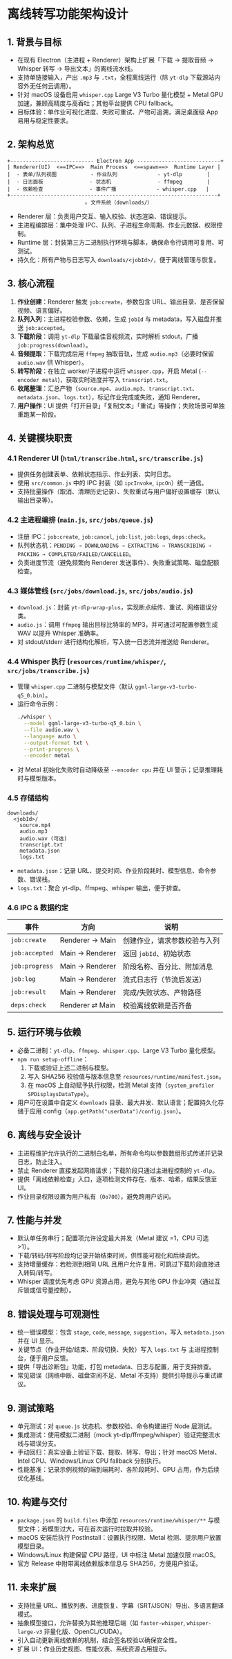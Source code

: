 # 离线转写功能架构设计

## 1. 背景与目标
- 在现有 Electron（主进程 + Renderer）架构上扩展「下载 → 提取音频 → Whisper 转写 → 导出文本」的离线流水线。
- 支持单链接输入，产出 `.mp3` 与 `.txt`，全程离线运行（除 `yt-dlp` 下载源站内容外无任何云调用）。
- 针对 macOS 设备启用 `whisper.cpp` Large V3 Turbo 量化模型 + Metal GPU 加速，兼顾高精度与高吞吐；其他平台提供 CPU fallback。
- 目标体验：单作业可视化进度、失败可重试、产物可追溯，满足桌面级 App 易用与稳定性要求。

## 2. 架构总览
```
+--------------------------- Electron App ---------------------------+
| Renderer(UI)  <==IPC==>  Main Process  <==spawn==>  Runtime Layer |
|  - 表单/队列视图           - 作业队列             - yt-dlp        |
|  - 日志面板               - 状态机               - ffmpeg        |
|  - 依赖检查               - 事件广播             - whisper.cpp   |
+-------------------------------------------------------------------+
                         ↓ 文件系统（downloads/）
```
- Renderer 层：负责用户交互、输入校验、状态渲染、错误提示。
- 主进程编排层：集中处理 IPC、队列、子进程生命周期、作业元数据、权限控制。
- Runtime 层：封装第三方二进制执行环境与脚本，确保命令行调用可复用、可测试。
- 持久化：所有产物与日志写入 `downloads/<jobId>/`，便于离线管理与恢复。

## 3. 核心流程
1. **作业创建**：Renderer 触发 `job:create`，参数包含 URL、输出目录、是否保留视频、语言偏好。
2. **队列入列**：主进程校验参数、依赖，生成 `jobId` 与 metadata，写入磁盘并推送 `job:accepted`。
3. **下载阶段**：调用 `yt-dlp` 下载最佳音视频流，实时解析 stdout，广播 `job:progress(download)`。
4. **音频提取**：下载完成后用 `ffmpeg` 抽取音轨，生成 `audio.mp3`（必要时保留 `audio.wav` 供 Whisper）。
5. **转写阶段**：在独立 worker/子进程中运行 `whisper.cpp`，开启 Metal (`--encoder metal`)，获取实时进度并写入 `transcript.txt`。
6. **收尾整理**：汇总产物（`source.mp4`、`audio.mp3`、`transcript.txt`、`metadata.json`、`logs.txt`），标记作业完成或失败，通知 Renderer。
7. **用户操作**：UI 提供「打开目录」「复制文本」「重试」等操作；失败场景可单独重跑某一阶段。

## 4. 关键模块职责
### 4.1 Renderer UI (`html/transcribe.html`, `src/transcribe.js`)
- 提供任务创建表单、依赖状态指示、作业列表、实时日志。
- 使用 `src/common.js` 中的 IPC 封装（如 `ipcInvoke`, `ipcOn`）统一通信。
- 支持批量操作（取消、清理历史记录）、失败重试与用户偏好设置缓存（默认输出目录等）。

### 4.2 主进程编排 (`main.js`, `src/jobs/queue.js`)
- 注册 IPC：`job:create`, `job:cancel`, `job:list`, `job:logs`, `deps:check`。
- 队列状态机：`PENDING → DOWNLOADING → EXTRACTING → TRANSCRIBING → PACKING → COMPLETED/FAILED/CANCELLED`。
- 负责进度节流（避免频繁向 Renderer 发送事件）、失败重试策略、磁盘配额检查。

### 4.3 媒体管线 (`src/jobs/download.js`, `src/jobs/audio.js`)
- `download.js`：封装 `yt-dlp-wrap-plus`，实现断点续传、重试、网络错误分类。
- `audio.js`：调用 `ffmpeg` 输出目标比特率的 MP3，并可通过可配置参数生成 WAV 以提升 Whisper 准确率。
- 对 stdout/stderr 进行结构化解析，写入统一日志流并推送给 Renderer。

### 4.4 Whisper 执行 (`resources/runtime/whisper/`, `src/jobs/transcribe.js`)
- 管理 `whisper.cpp` 二进制与模型文件（默认 `ggml-large-v3-turbo-q5_0.bin`）。
- 运行命令示例：
  ```bash
  ./whisper \
    --model ggml-large-v3-turbo-q5_0.bin \
    --file audio.wav \
    --language auto \
    --output-format txt \
    --print-progress \
    --encoder metal
  ```
- 对 Metal 初始化失败时自动降级至 `--encoder cpu` 并在 UI 警示；记录推理耗时与模型版本。

### 4.5 存储结构
```
downloads/
  <jobId>/
    source.mp4
    audio.mp3
    audio.wav (可选)
    transcript.txt
    metadata.json
    logs.txt
```
- `metadata.json`：记录 URL、提交时间、作业阶段耗时、模型信息、命令参数、错误栈。
- `logs.txt`：聚合 yt-dlp、ffmpeg、whisper 输出，便于排查。

### 4.6 IPC & 数据约定
| 事件           | 方向              | 说明 |
|----------------|-------------------|------|
| `job:create`   | Renderer → Main    | 创建作业，请求参数校验与入列 |
| `job:accepted` | Main → Renderer   | 返回 `jobId`、初始状态 |
| `job:progress` | Main → Renderer   | 阶段名称、百分比、附加消息 |
| `job:log`      | Main → Renderer   | 流式日志行（节流后发送） |
| `job:result`   | Main → Renderer   | 完成/失败状态、产物路径 |
| `deps:check`   | Renderer ⇄ Main   | 校验离线依赖是否齐备 |

## 5. 运行环境与依赖
- 必备二进制：`yt-dlp`、`ffmpeg`、`whisper.cpp`、Large V3 Turbo 量化模型。
- `npm run setup-offline`：
  1. 下载或验证上述二进制与模型。
  2. 写入 SHA256 校验值与版本信息至 `resources/runtime/manifest.json`。
  3. 在 macOS 上自动赋予执行权限，检测 Metal 支持（`system_profiler SPDisplaysDataType`）。
- 用户可在设置中自定义 `downloads` 目录、最大并发、默认语言；配置持久化存储于应用 config（`app.getPath("userData")/config.json`）。

## 6. 离线与安全设计
- 主进程维护允许执行的二进制白名单，所有命令均以参数数组形式传递并记录日志，防止注入。
- 禁止 Renderer 直接发起网络请求；下载阶段只通过主进程控制的 `yt-dlp`。
- 提供「离线依赖检查」入口，逐项检测文件存在、版本、哈希，结果反馈至 UI。
- 作业目录权限设置为用户私有（`0o700`），避免跨用户访问。

## 7. 性能与并发
- 默认单任务串行；配置项允许设定最大并发（Metal 建议 =1，CPU 可选 >1）。
- 下载/转码/转写阶段均记录开始结束时间，供性能可视化和后续调优。
- 支持增量缓存：若检测到相同 URL 且用户允许复用，可跳过下载阶段直接进入转码/转写。
- Whisper 调度优先考虑 GPU 资源占用，避免与其他 GPU 作业冲突（通过互斥锁或信号量控制）。

## 8. 错误处理与可观测性
- 统一错误模型：包含 `stage`, `code`, `message`, `suggestion`，写入 `metadata.json` 并在 UI 显示。
- 关键节点（作业开始/结束、阶段切换、失败）写入 `logs.txt` 与 主进程控制台，便于用户反馈。
- 提供「导出诊断包」功能，打包 metadata、日志与配置，用于支持排查。
- 常见错误（网络中断、磁盘空间不足、Metal 不支持）提供引导提示与重试建议。

## 9. 测试策略
- 单元测试：对 `queue.js` 状态机、参数校验、命令构建进行 Node 层测试。
- 集成测试：使用模拟二进制（mock yt-dlp/ffmpeg/whisper）验证完整流水线与错误分支。
- 手动回归：真实设备上验证下载、提取、转写、导出；针对 macOS Metal、Intel CPU、Windows/Linux CPU fallback 分别执行。
- 性能基准：记录示例视频的端到端耗时、各阶段耗时、GPU 占用，作为后续优化基线。

## 10. 构建与交付
- `package.json` 的 `build.files` 中添加 `resources/runtime/whisper/**` 与模型文件；若模型过大，可在首次运行时拉取并校验。
- macOS 安装后执行 PostInstall：设置执行权限、Metal 检测、提示用户放置模型目录。
- Windows/Linux 构建保留 CPU 路径，UI 中标注 Metal 加速仅限 macOS。
- 官方 Release 中附带离线依赖版本信息与 SHA256，方便用户验证。

## 11. 未来扩展
- 支持批量 URL、播放列表、进度恢复、字幕（SRT/JSON）导出、多语言翻译模式。
- 抽象模型接口，允许替换为其他推理后端（如 `faster-whisper`, `whisper-large-v3` 非量化版、OpenCL/CUDA）。
- 引入自动更新离线依赖的机制，结合签名校验以确保安全性。
- 扩展 UI：作业历史视图、性能仪表、系统资源占用提示。
